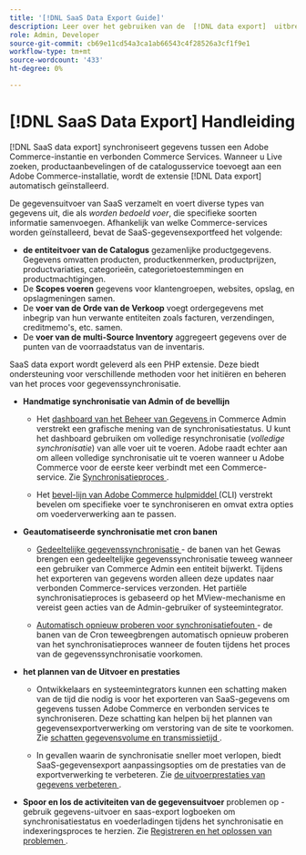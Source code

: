 ```yaml
---
title: '[!DNL SaaS Data Export Guide]'
description: Leer over het gebruiken van de  [!DNL data export]  uitbreiding voor de diensten van Adobe Commerce SaaS die gegevens tussen Adobe Commerce en de verbonden diensten van Commerce synchroniseert.
role: Admin, Developer
source-git-commit: cb69e11cd54a3ca1ab66543c4f28526a3cf1f9e1
workflow-type: tm+mt
source-wordcount: '433'
ht-degree: 0%

---
```


# [!DNL SaaS Data Export] Handleiding

[!DNL SaaS data export] synchroniseert gegevens tussen een Adobe Commerce-instantie en verbonden Commerce Services. Wanneer u Live zoeken, productaanbevelingen of de catalogusservice toevoegt aan een Adobe Commerce-installatie, wordt de extensie [!DNL Data export] automatisch geïnstalleerd.

De gegevensuitvoer van SaaS verzamelt en voert diverse types van gegevens uit, die als _worden bedoeld voer_, die specifieke soorten informatie samenvoegen. Afhankelijk van welke Commerce-services worden geïnstalleerd, bevat de SaaS-gegevensexportfeed het volgende:

- **de entiteitvoer van de Catalogus** gezamenlijke productgegevens. Gegevens omvatten producten, productkenmerken, productprijzen, productvariaties, categorieën, categorietoestemmingen en productmachtigingen.
- De **Scopes voeren** gegevens voor klantengroepen, websites, opslag, en opslagmeningen samen.
- De **voer van de Orde van de Verkoop** voegt ordergegevens met inbegrip van hun verwante entiteiten zoals facturen, verzendingen, creditmemo&#39;s, etc. samen.
- De **voer van de multi-Source Inventory** aggregeert gegevens over de punten van de voorraadstatus van de inventaris.

SaaS data export wordt geleverd als een PHP extensie. Deze biedt ondersteuning voor verschillende methoden voor het initiëren en beheren van het proces voor gegevenssynchronisatie.

- **Handmatige synchronisatie van Admin of de bevellijn**

   - Het [ dashboard van het Beheer van Gegevens ](https://experienceleague.adobe.com/en/docs/commerce-admin/systems/data-transfer/data-dashboard) in Commerce Admin verstrekt een grafische mening van de synchronisatiestatus. U kunt het dashboard gebruiken om volledige resynchronisatie (_volledige synchronisatie_) van alle voer uit te voeren. Adobe raadt echter aan om alleen volledige synchronisatie uit te voeren wanneer u Adobe Commerce voor de eerste keer verbindt met een Commerce-service. Zie [ Synchronisatieproces ](data-synchronization.md).

   - Het [ bevel-lijn van Adobe Commerce hulpmiddel ](https://experienceleague.adobe.com/en/docs/commerce-operations/configuration-guide/cli/config-cli) (CLI) verstrekt bevelen om specifieke voer te synchroniseren en omvat extra opties om voederverwerking aan te passen.

- **Geautomatiseerde synchronisatie met cron banen**

   - [ Gedeeltelijke gegevenssynchronisatie ](data-synchronization.md#partial-synchronization-with-cron-jobs) - de banen van het Gewas brengen een gedeeltelijke gegevenssynchronisatie teweeg wanneer een gebruiker van Commerce Admin een entiteit bijwerkt. Tijdens het exporteren van gegevens worden alleen deze updates naar verbonden Commerce-services verzonden. Het partiële synchronisatieproces is gebaseerd op het MView-mechanisme en vereist geen acties van de Admin-gebruiker of systeemintegrator.

   - [ Automatisch opnieuw proberen voor synchronisatiefouten ](data-synchronization.md#failed-items-sync-for-error-recovery) - de banen van de Cron teweegbrengen automatisch opnieuw proberen van het synchronisatieproces wanneer de fouten tijdens het proces van de gegevenssynchronisatie voorkomen.

- **het plannen van de Uitvoer en prestaties**

   - Ontwikkelaars en systeemintegrators kunnen een schatting maken van de tijd die nodig is voor het exporteren van SaaS-gegevens om gegevens tussen Adobe Commerce en verbonden services te synchroniseren. Deze schatting kan helpen bij het plannen van gegevensexportverwerking om verstoring van de site te voorkomen. Zie [ schatten gegevensvolume en transmissietijd ](estimate-data-volume-sync-time.md).

   - In gevallen waarin de synchronisatie sneller moet verlopen, biedt SaaS-gegevensexport aanpassingsopties om de prestaties van de exportverwerking te verbeteren. Zie [ de uitvoerprestaties van gegevens verbeteren ](customize-export-processing.md).

- **Spoor en los de activiteiten van de gegevensuitvoer** problemen op - gebruik gegevens-uitvoer en saas-export logboeken om synchronisatiestatus en voederladingen tijdens het synchronisatie en indexeringsproces te herzien. Zie [ Registreren en het oplossen van problemen ](troubleshooting-logging.md).
